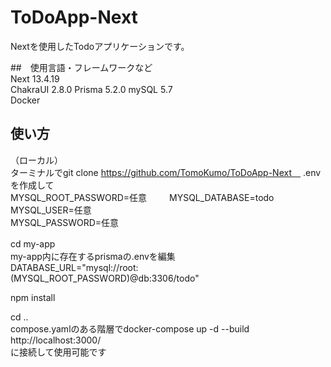 # ToDoApp-Next
Nextを使用したTodoアプリケーションです。

##　使用言語・フレームワークなど  
Next 13.4.19  
ChakraUI 2.8.0
Prisma 5.2.0
mySQL 5.7  
Docker

## 使い方  
（ローカル）  
ターミナルでgit clone https://github.com/TomoKumo/ToDoApp-Next　
.envを作成して  
MYSQL_ROOT_PASSWORD=任意  　　
MYSQL_DATABASE=todo  
MYSQL_USER=任意  
MYSQL_PASSWORD=任意  　　

cd my-app　  
my-app内に存在するprismaの.envを編集　  
DATABASE_URL="mysql://root:(MYSQL_ROOT_PASSWORD)@db:3306/todo"  

npm install  

cd ..  
compose.yamlのある階層でdocker-compose up -d --build  
http://localhost:3000/  
に接続して使用可能です  　



